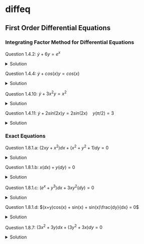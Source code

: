 # diffeq

## First Order Differential Equations

### Integrating Factor Method for Differential Equations

Question 1.4.2:  $\dot{y} + 6y = e^{x}$
<details>
  <summary>Solution</summary>
</details>

Question 1.4.4:  $\dot{y} + cos(x)y = cos(x)$
<details>
  <summary>Solution</summary>
</details>

Question 1.4.10:  $\dot{y}+ 3x^{2}y = x^{2}$
<details>
  <summary>Solution</summary>
</details>

Question 1.4.11:  $\dot{y} + 2sin(2x)y = 2sin(2x) \quad y(\pi/2) = 3$
<details>
  <summary>Solution</summary>
</details>

### Exact Equations

Question 1.8.1.a:  $(2xy+x^{2})dx + (x^{2}+y^{2}+1)dy = 0$
<details>
  <summary>Solution</summary>
</details>

Question 1.8.1.b:  $x(dx) + y(dy) = 0$
<details>
  <summary>Solution</summary>
</details>

Question 1.8.1.c:  $(e^{x}+y^{3})dx + 3xy^2(dy) = 0$
<details>
  <summary>Solution</summary>
</details>

Question 1.8.1.d:  $(x+y)cos(x) + sin(x) + sin(x)\frac{dy}{dx} = 0$
<details>
  <summary>Solution</summary>
</details>


Question 1.8.7:  $(3x^{2}+3y)dx+(3y^2+3x)dy = 0$
<details>
  <summary>Solution</summary>
</details>
